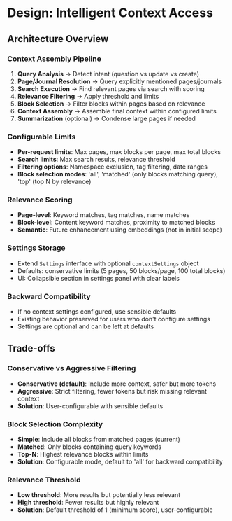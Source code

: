 # Design: Intelligent Context Access

## Architecture Overview

### Context Assembly Pipeline
1. **Query Analysis** → Detect intent (question vs update vs create)
2. **Page/Journal Resolution** → Query explicitly mentioned pages/journals
3. **Search Execution** → Find relevant pages via search with scoring
4. **Relevance Filtering** → Apply threshold and limits
5. **Block Selection** → Filter blocks within pages based on relevance
6. **Context Assembly** → Assemble final context within configured limits
7. **Summarization** (optional) → Condense large pages if needed

### Configurable Limits
- **Per-request limits**: Max pages, max blocks per page, max total blocks
- **Search limits**: Max search results, relevance threshold
- **Filtering options**: Namespace exclusion, tag filtering, date ranges
- **Block selection modes**: 'all', 'matched' (only blocks matching query), 'top' (top N by relevance)

### Relevance Scoring
- **Page-level**: Keyword matches, tag matches, name matches
- **Block-level**: Content keyword matches, proximity to matched blocks
- **Semantic**: Future enhancement using embeddings (not in initial scope)

### Settings Storage
- Extend `Settings` interface with optional `contextSettings` object
- Defaults: conservative limits (5 pages, 50 blocks/page, 100 total blocks)
- UI: Collapsible section in settings panel with clear labels

### Backward Compatibility
- If no context settings configured, use sensible defaults
- Existing behavior preserved for users who don't configure settings
- Settings are optional and can be left at defaults

## Trade-offs

### Conservative vs Aggressive Filtering
- **Conservative (default)**: Include more context, safer but more tokens
- **Aggressive**: Strict filtering, fewer tokens but risk missing relevant context
- **Solution**: User-configurable with sensible defaults

### Block Selection Complexity
- **Simple**: Include all blocks from matched pages (current)
- **Matched**: Only blocks containing query keywords
- **Top-N**: Highest relevance blocks within limits
- **Solution**: Configurable mode, default to 'all' for backward compatibility

### Relevance Threshold
- **Low threshold**: More results but potentially less relevant
- **High threshold**: Fewer results but highly relevant
- **Solution**: Default threshold of 1 (minimum score), user-configurable

